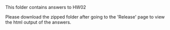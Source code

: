 This folder contains answers to HW02

Please download the zipped folder after going to the 'Release' page to view the html output of the answers.
